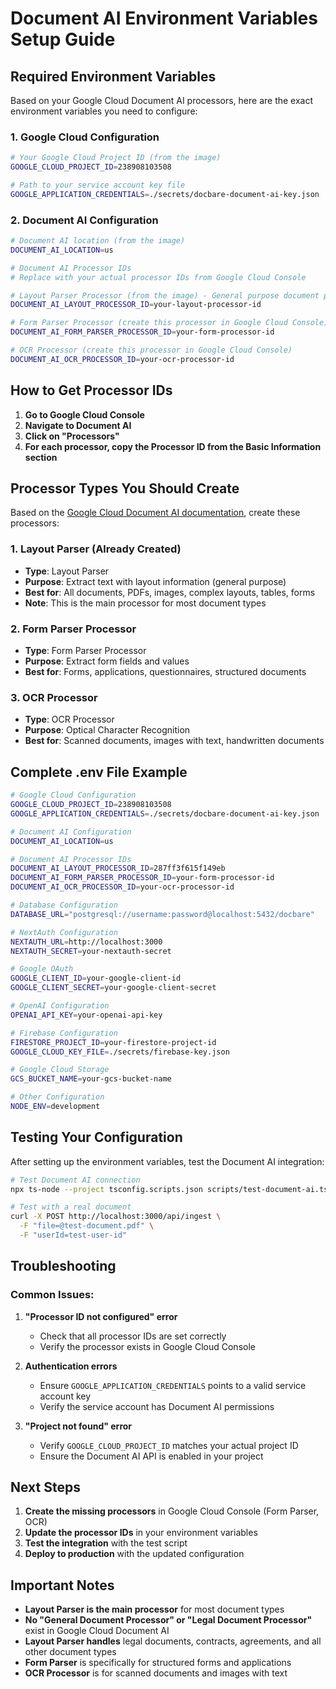# Document AI Environment Variables Setup Guide

## Required Environment Variables

Based on your Google Cloud Document AI processors, here are the exact environment variables you need to configure:

### 1. Google Cloud Configuration
```bash
# Your Google Cloud Project ID (from the image)
GOOGLE_CLOUD_PROJECT_ID=238908103508

# Path to your service account key file
GOOGLE_APPLICATION_CREDENTIALS=./secrets/docbare-document-ai-key.json
```

### 2. Document AI Configuration
```bash
# Document AI location (from the image)
DOCUMENT_AI_LOCATION=us

# Document AI Processor IDs
# Replace with your actual processor IDs from Google Cloud Console

# Layout Parser Processor (from the image) - General purpose document processing
DOCUMENT_AI_LAYOUT_PROCESSOR_ID=your-layout-processor-id

# Form Parser Processor (create this processor in Google Cloud Console)
DOCUMENT_AI_FORM_PARSER_PROCESSOR_ID=your-form-processor-id

# OCR Processor (create this processor in Google Cloud Console)
DOCUMENT_AI_OCR_PROCESSOR_ID=your-ocr-processor-id
```

## How to Get Processor IDs

1. **Go to Google Cloud Console**
2. **Navigate to Document AI**
3. **Click on "Processors"**
4. **For each processor, copy the Processor ID from the Basic Information section**

## Processor Types You Should Create

Based on the [Google Cloud Document AI documentation](https://cloud.google.com/nodejs/docs/reference/documentai/latest), create these processors:

### 1. Layout Parser (Already Created)
- **Type**: Layout Parser
- **Purpose**: Extract text with layout information (general purpose)
- **Best for**: All documents, PDFs, images, complex layouts, tables, forms
- **Note**: This is the main processor for most document types

### 2. Form Parser Processor
- **Type**: Form Parser Processor
- **Purpose**: Extract form fields and values
- **Best for**: Forms, applications, questionnaires, structured documents

### 3. OCR Processor
- **Type**: OCR Processor
- **Purpose**: Optical Character Recognition
- **Best for**: Scanned documents, images with text, handwritten documents

## Complete .env File Example

```bash
# Google Cloud Configuration
GOOGLE_CLOUD_PROJECT_ID=238908103508
GOOGLE_APPLICATION_CREDENTIALS=./secrets/docbare-document-ai-key.json

# Document AI Configuration
DOCUMENT_AI_LOCATION=us

# Document AI Processor IDs
DOCUMENT_AI_LAYOUT_PROCESSOR_ID=287ff3f615f149eb
DOCUMENT_AI_FORM_PARSER_PROCESSOR_ID=your-form-processor-id
DOCUMENT_AI_OCR_PROCESSOR_ID=your-ocr-processor-id

# Database Configuration
DATABASE_URL="postgresql://username:password@localhost:5432/docbare"

# NextAuth Configuration
NEXTAUTH_URL=http://localhost:3000
NEXTAUTH_SECRET=your-nextauth-secret

# Google OAuth
GOOGLE_CLIENT_ID=your-google-client-id
GOOGLE_CLIENT_SECRET=your-google-client-secret

# OpenAI Configuration
OPENAI_API_KEY=your-openai-api-key

# Firebase Configuration
FIRESTORE_PROJECT_ID=your-firestore-project-id
GOOGLE_CLOUD_KEY_FILE=./secrets/firebase-key.json

# Google Cloud Storage
GCS_BUCKET_NAME=your-gcs-bucket-name

# Other Configuration
NODE_ENV=development
```

## Testing Your Configuration

After setting up the environment variables, test the Document AI integration:

```bash
# Test Document AI connection
npx ts-node --project tsconfig.scripts.json scripts/test-document-ai.ts

# Test with a real document
curl -X POST http://localhost:3000/api/ingest \
  -F "file=@test-document.pdf" \
  -F "userId=test-user-id"
```

## Troubleshooting

### Common Issues:

1. **"Processor ID not configured" error**
   - Check that all processor IDs are set correctly
   - Verify the processor exists in Google Cloud Console

2. **Authentication errors**
   - Ensure `GOOGLE_APPLICATION_CREDENTIALS` points to a valid service account key
   - Verify the service account has Document AI permissions

3. **"Project not found" error**
   - Verify `GOOGLE_CLOUD_PROJECT_ID` matches your actual project ID
   - Ensure the Document AI API is enabled in your project

## Next Steps

1. **Create the missing processors** in Google Cloud Console (Form Parser, OCR)
2. **Update the processor IDs** in your environment variables
3. **Test the integration** with the test script
4. **Deploy to production** with the updated configuration

## Important Notes

- **Layout Parser is the main processor** for most document types
- **No "General Document Processor" or "Legal Document Processor"** exist in Google Cloud Document AI
- **Layout Parser handles** legal documents, contracts, agreements, and all other document types
- **Form Parser** is specifically for structured forms and applications
- **OCR Processor** is for scanned documents and images with text
